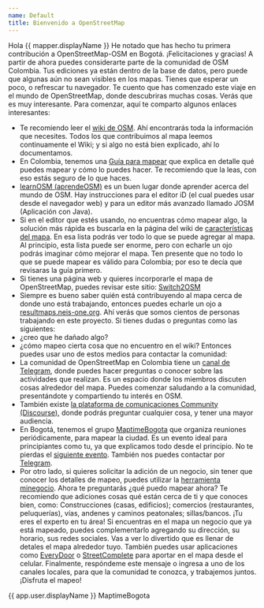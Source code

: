 ```yaml
---
name: Default
title: Bienvenido a OpenStreetMap
---
```

Hola {{ mapper.displayName }}
He notado que has hecho tu primera contribución a OpenStreetMap-OSM en Bogotá.
¡Felicitaciones y gracias!
A partir de ahora puedes considerarte parte de la comunidad de OSM Colombia.
Tus ediciones ya están dentro de la base de datos, pero puede que algunas aún no sean visibles en los mapas. Tienes que esperar un poco, o refrescar tu navegador.
Te cuento que has comenzado este viaje en el mundo de OpenStreetMap, donde descubriras muchas cosas.
Verás que es muy interesante.
Para comenzar, aquí te comparto algunos enlaces interesantes:
* Te recomiendo leer el [wiki de OSM](https://wiki.openstreetmap.org/wiki/ES:P%C3%A1gina_principal).
Ahí encontrarás toda la información que necesites.
Todos los que contribuimos al mapa leemos continuamente el Wiki; y si algo no está bien explicado, ahí lo documentamos.
* En Colombia, tenemos una [Guía para mapear](https://wiki.openstreetmap.org/wiki/ES:Colombia/Gu%C3%ADa_para_mapear) que explica en detalle qué puedes mapear y cómo lo puedes hacer.
Te recomiendo que la leas, con eso estás seguro de lo que haces.
* [learnOSM (aprendeOSM)](https://learnosm.org/es/) es un buen lugar donde aprender acerca del mundo de OSM.
Hay instrucciones para el editor iD (el cual puedes usar desde el navegador web) y para un editor más avanzado llamado JOSM (Aplicación con Java).
* Si en el editor que estés usando, no encuentras cómo mapear algo, la solución más rápida es buscarla en la página del wiki de [características del mapa](https://wiki.openstreetmap.org/wiki/ES:Caracter%C3%ADsticas_del_mapa).
En esa lista podrás ver todo lo que se puede agregar al mapa.
Al principio, esta lista puede ser enorme, pero con echarle un ojo podrás imaginar cómo mejorar el mapa.
Ten presente que no todo lo que se puede mapear es válido para Colombia; por eso te decía que revisaras la guía primero.
* Si tienes una página web y quieres incorporarle el mapa de OpenStreetMap, puedes revisar este sitio: [Switch2OSM](https://switch2osm.org/)
* Siempre es bueno saber quién está contribuyendo al mapa cerca de donde uno está trabajando, entonces puedes echarle un ojo a [resultmaps.neis-one.org](https://resultmaps.neis-one.org/). Ahí verás que somos cientos de personas trabajando en este proyecto.
Si tienes dudas o preguntas como las siguientes:
* ¿creo que he dañado algo?
* ¿cómo mapeo cierta cosa que no encuentro en el wiki?
Entonces puedes usar uno de estos medios para contactar la comunidad:
* La comunidad de OpenStreetMap en Colombia tiene un [canal de Telegram](https://telegram.me/osmco), donde puedes hacer preguntas o conocer sobre las actividades que realizan.
Es un espacio donde los miembros discuten cosas alrededor del mapa.
Puedes comenzar saludando a la comunidad, presentándote y compartiendo tu interés en OSM.
* También existe [la plataforma de comunicaciones Community (Discourse)](https://community.openstreetmap.org/), donde podrás preguntar cualquier cosa, y tener una mayor audiencia.
* En Bogotá, tenemos el grupo [MaptimeBogota](https://maptime.io/bogota/) que organiza reuniones periódicamente, para mapear la ciudad.
Es un evento ideal para principiantes como tu, ya que explicamos todo desde el principio.
No te pierdas el [siguiente evento](https://www.meetup.com/maptime-bogota-colombia-osm/).
También nos puedes contactar por [Telegram](https://t.me/MaptimeBogota).
* Por otro lado, si quieres solicitar la adición de un negocio, sin tener que conocer los detalles de mapeo, puedes utilizar la [herramienta minegocio](https://maptimebogota.github.io/minegocio/).
Ahora te preguntarás ¿qué puedo mapear ahora?
Te recomiendo que adiciones cosas qué están cerca de ti y que conoces bien, como:
Construcciones (casas, edificios); comercios (restaurantes, peluquerías), vías, andenes y caminos peatonales; sillas/bancos.
¡Tu eres el experto en tu área!
Si encuentras en el mapa un negocio que ya está mapeado, puedes complementarlo agregando su dirección, su horario, sus redes sociales. 
Vas a ver lo divertido que es llenar de detales el mapa alrededor tuyo.
También puedes usar aplicaciones como [EveryDoor](https://every-door.app/) o [StreetComplete](https://streetcomplete.app/) para aportar en el mapa desde el celular.
Finalmente, respóndeme este mensaje o ingresa a uno de los canales locales, para que la comunidad te conozca, y trabajemos juntos.
¡Disfruta el mapeo!



{{ app.user.displayName }}
MaptimeBogota

